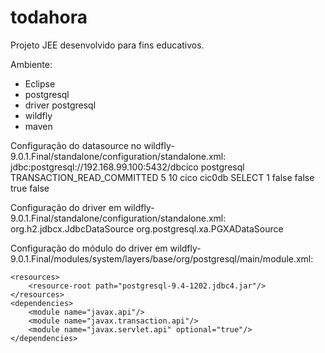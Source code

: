 # todahora

Projeto JEE desenvolvido para fins educativos.

Ambiente:
- Eclipse
- postgresql
- driver postgresql
- wildfly
- maven

Configuração do datasource no wildfly-9.0.1.Final/standalone/configuration/standalone.xml:
                <datasource jta="true" jndi-name="java:jboss/datasources/apis2DS" pool-name="apis2DS" enabled="true" use-java-context="true">
                    <connection-url>jdbc:postgresql://192.168.99.100:5432/dbcico</connection-url>
                    <driver>postgresql</driver>
                    <transaction-isolation>TRANSACTION_READ_COMMITTED</transaction-isolation>
                    <pool>
                        <min-pool-size>5</min-pool-size>
                        <max-pool-size>10</max-pool-size>
                    </pool>
                    <security>
                        <user-name>cico</user-name>
                        <password>cic0db</password>
                    </security>
                    <validation>
                        <check-valid-connection-sql>SELECT 1</check-valid-connection-sql>
                        <validate-on-match>false</validate-on-match>
                        <background-validation>false</background-validation>
                    </validation>
                    <statement>
                        <track-statements>true</track-statements>
                        <share-prepared-statements>false</share-prepared-statements>
                    </statement>
                </datasource>
                
Configuração do driver em wildfly-9.0.1.Final/standalone/configuration/standalone.xml:
                <drivers>
                    <driver name="h2" module="com.h2database.h2">
                        <xa-datasource-class>org.h2.jdbcx.JdbcDataSource</xa-datasource-class>
                    </driver>
                    <driver name="postgresql" module="org.postgresql">
                        <xa-datasource-class>org.postgresql.xa.PGXADataSource</xa-datasource-class>
                    </driver>
                </drivers>

Configuração do módulo do driver em wildfly-9.0.1.Final/modules/system/layers/base/org/postgresql/main/module.xml:

<?xml version="1.0" encoding="UTF-8"?>
<module xmlns="urn:jboss:module:1.3" name="org.postgresql">

    <resources>
        <resource-root path="postgresql-9.4-1202.jdbc4.jar"/>
    </resources>
    <dependencies>
        <module name="javax.api"/>
        <module name="javax.transaction.api"/>
        <module name="javax.servlet.api" optional="true"/>
    </dependencies>
</module>
